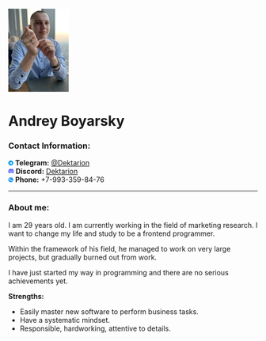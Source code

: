![Photo](/img/photo.jpg)<br>
# Andrey Boyarsky

### Contact Information:
![Telegram](/img/tg.png) **Telegram:** [@Dektarion](https://t.me/Dektarion)<br>
![Discord](/img/dis.png) **Discord:** [Dektarion](https://discordapp.com/users/377117456017391619/)<br>
![Phone](/img/phone.png) **Phone:** +7-993-359-84-76

---

### About me:
I am 29 years old. I am currently working in the field of marketing research.
I want to change my life and study to be a frontend programmer.

Within the framework of his field, he managed to work on very large projects, but gradually burned out from work.

I have just started my way in programming and there are no serious achievements yet.

**Strengths:**
* Easily master new software to perform business tasks.
* Have a systematic mindset.
* Responsible, hardworking, attentive to details.